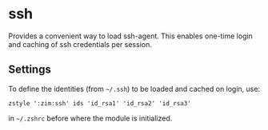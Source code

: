 ssh
===

Provides a convenient way to load ssh-agent. This enables one-time login and
caching of ssh credentials per session.

Settings
--------

To define the identities (from `~/.ssh`) to be loaded and cached on login, use:

    zstyle ':zim:ssh' ids 'id_rsa1' 'id_rsa2' 'id_rsa3'

in `~/.zshrc` before where the module is initialized.
